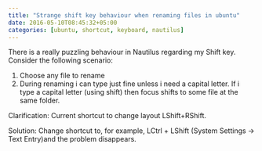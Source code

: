 ```yaml
---
title: "Strange shift key behaviour when renaming files in ubuntu"
date: 2016-05-10T08:45:32+05:00
categories: [ubuntu, shortcut, keyboard, nautilus]
---
```

There is a really puzzling behaviour in Nautilus regarding my Shift key. Consider the following scenario:
1. Choose any file to rename  
2. During renaming i can type just fine unless i need a capital letter. If i type a capital letter (using shift) then focus shifts to some file at the same folder.

Clarification: Current shortcut to change layout LShift+RShift.

Solution:
Change shortcut to, for example, LCtrl + LShift (System Settings -> Text Entry)and the problem disappears.
